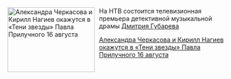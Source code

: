 <!--2025-08-13 11:45:17-->
<div class="yb">
  <div class="rss kino_kino"><a href="https://www.kino-teatr.ru/kino/news/y2025/8-13/38632/" title="Александра Черкасова и Кирилл Нагиев окажутся в «Тени звезды» Павла Прилучного 16 августа"><img src="https://www.kino-teatr.ru/news/2/3/38632/poster.jpg" width="196" height="147" align="left" hspace="5" style="margin: 0px 10px 0px 5px" alt="Александра Черкасова и Кирилл Нагиев окажутся в «Тени звезды» Павла Прилучного 16 августа"/></a>На НТВ состоится телевизионная премьера детективной музыкальной драмы <a href=https://www.kino-teatr.ru/kino/director/ros/388040/bio/ target=_blank>Дмитрия Губарева</a> <p class="titl"><a href="https://www.kino-teatr.ru/kino/news/y2025/8-13/38632/">Александра Черкасова и Кирилл Нагиев окажутся в «Тени звезды» Павла Прилучного 16 августа</a></p></div>
</div>

